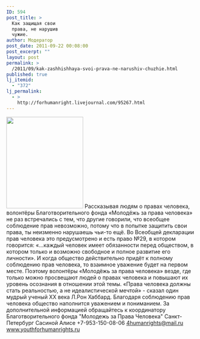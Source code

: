 ```yaml
---
ID: 594
post_title: >
  Как защищая свои
  права, не нарушив
  чужие.
author: Модератор
post_date: 2011-09-22 00:08:00
post_excerpt: ""
layout: post
permalink: >
  /2011/09/kak-zashhishhaya-svoi-prava-ne-narushiv-chuzhie.html
published: true
lj_itemid:
  - "372"
lj_permalink:
  - >
    http://forhumanright.livejournal.com/95267.html
---
```

<a href="http://pics.livejournal.com/forhumanright/pic/00008r2h/"><img src="http://pics.livejournal.com/forhumanright/pic/00008r2h" width="202" height="240" border='0'/></a> Рассказывая людям о правах человека, волонтёры Благотворительного фонда «Молодёжь за права человека» не раз встречались с тем, что другие говорили, что всеобщее соблюдение прав невозможно, потому что в попытке защитить свои права, ты неизменно нарушаешь чьи-то ещё.
Во Всеобщей декларации прав человека это предусмотрено и есть право №29, в котором говорится: «…каждый человек имеет обязанности перед обществом, в котором только и возможно свободное и полное развитие его личности». И когда общество действительно придёт к полному соблюдению прав человека, то взаимное уважение будет на первом месте. Поэтому волонтёры «Молодёжь за права человека» везде, где только можно просвещают людей о правах человека и повышают их уровень осознания в отношении этой темы.
«Права человека должны стать реальностью, а не идеалистической мечтой» - сказал один мудрый ученый ХХ века Л.Рон Хаббард. Благодаря соблюдению прав человека общество наполнится уважением и пониманием.
За дополнительной информацией обращайтесь к координатору
 Благотворительного фонда
 "Молодежь за Права Человека" Санкт-Петербург 
Сасиной Алисе 
+7-953-150-08-06 
4humanrights@mail.ru
www.youthforhumanrights.ru